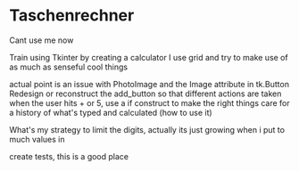 # Taschenrechner
Cant use me now

Train using Tkinter by creating a calculator
I use grid and try to make use of as much as senseful cool things

actual point is an issue with PhotoImage and the Image attribute in tk.Button
Redesign or reconstruct the add_button so that different actions are taken when the user 
hits + or 5, use a if construct to make the right things
care for a history of what's typed and calculated (how to use it)

What's my strategy to limit the digits, actually its just growing 
when i put to much values in

create tests, this is a good place 



